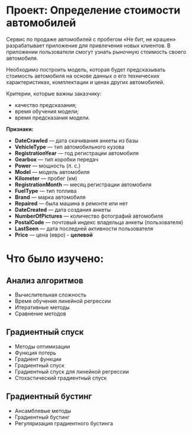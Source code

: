 # Проект: Определение стоимости автомобилей

Сервис по продаже автомобилей с пробегом «Не бит, не крашен» разрабатывает приложение для привлечения новых клиентов. В приложении пользователи смогут узнать рыночную стоимость своего автомобиля. 

Необходимо построить модель, которая будет предсказывать стоимость автомобиля на основе данных о его технических характеристиках, комплектации и ценах других автомобилей.

Критерии, которые важны заказчику:
- качество предсказания;
- время обучения модели;
- время предсказания модели.

**Признаки:**
- **DateCrawled** — дата скачивания анкеты из базы
- **VehicleType** — тип автомобильного кузова
- **RegistrationYear** — год регистрации автомобиля
- **Gearbox** — тип коробки передач
- **Power** — мощность (л. с.)
- **Model** — модель автомобиля
- **Kilometer** — пробег (км)
- **RegistrationMonth** — месяц регистрации автомобиля
- **FuelType** — тип топлива
- **Brand** — марка автомобиля
- **Repaired** — была машина в ремонте или нет
- **DateCreated** — дата создания анкеты
- **NumberOfPictures** — количество фотографий автомобиля
- **PostalCode** — почтовый индекс владельца анкеты (пользователя)
- **LastSeen** — дата последней активности пользователя
- **Price** — цена (евро) - **целевой**

# Что было изучено:
## Анализ алгоритмов  
- Вычислительная сложность  
- Время обучения линейной регрессии  
- Итеративные методы  
- Сравнение методов  

## Градиентный спуск  
- Методы оптимизации  
- Функция потерь  
- Градиент функции  
- Градиентный спуск  
- Градиентный спуск для линейной регрессии  
- Стохастический градиентный спуск  

## Градиентный бустинг  
- Ансамблевые методы  
- Градиентный бустинг  
- Регуляризация градиентного бустинга  
